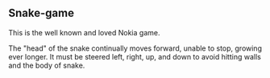 ## Snake-game
This is the well known and loved Nokia game.

The "head" of the snake continually moves forward, unable to stop, growing ever longer. It must be steered left, right, up, and down to avoid hitting walls and the body of  snake.
